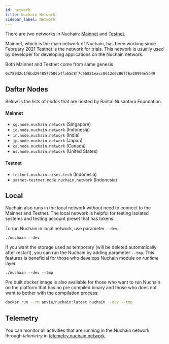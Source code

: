 ```yaml
---
id: network
title: Nuchain Network
sidebar_label: Network
---
```


There are two networks in Nuchain: [Mainnet](../general/glossary.md#mainnet) and
[Testnet](../general/glossary.md#testnet).

Mainnet, which is the main network of Nuchain, has been working since February 2021 Testnet is the
network for trials. This network is usually used by developer for developing applications on the
Nuchain network.

Both Mainnet and Testnet come from same genesis

`0x789d2c1f6bd2948577506b4fa65d8f7c5b821eacc8612d0c86ff6a20994e5649`

## Daftar Nodes

Below is the lists of _nodes_ that are hosted by Rantai Nusantara Foundation.

#### Mainnet

- `sg.node.nuchain.network` (Singapore)
- `id.node.nuchain.network` (Indonesia)
- `in.node.nuchain.network` (India)
- `jp.node.nuchain.network` (Japan)
- `ca.node.nuchain.network` (Canada)
- `us.node.nuchain.network` (United States)

#### Testnet

- `testnet.nuchain.riset.tech` (Indonesia)
- `satnet-testnet.node.nuchain.network` (Indonesia)

## Local

Nuchain also runs in the local network without need to connect to the Mainnet and Testnet. The local
network is helpful for testing isolated systems and testing account preset that has tokens.

To run Nuchain in local network, use parameter `--dev`:

```console
./nuchain --dev
```

If you want the storage used as temporary (will be deleted automatically after restart), you can run
the Nuchain by adding parameter `--tmp`. This features is beneficial for those who develops Nuchain
module on _runtime_ layer.

```console
./nuchain --dev --tmp
```

Pre built docker image is also available for those who want to run Nuchain on the platform that has
no pre compiled binary and those who does not want to bother with the compilation process:

```bash
docker run --rm anvie/nuchain:latest nuchain --dev --tmp
```

## Telemetry

You can monitor all activities that are running in the Nuchain network through _telemetry_ in
[telemetry.nuchain.network](https://telemetry.nuchain.network/#/Nuchain).

